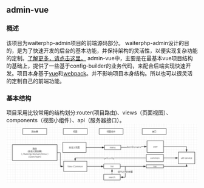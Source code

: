 ## admin-vue

### 概述
该项目为waiterphp-admin项目的前端源码部分。
waiterphp-admin设计的目的，是为了快速开发的后台的基本功能，并保持架构的灵活性，以便实现复杂功能的定制。[了解更多，请点击这里。](https://github.com/waiterphp/admin)
admin-vue中，主要是在最基本vue项目结构的基础上，提供了一些基于config-builder的业务代码，来配合后端实现快速开发。项目本身基于[vue](https://cn.vuejs.org/)和[webpack](http://webpack.github.io/)。并不影响项目本身结构。所以也可以很灵活的定制自己的前端功能。

### 基本结构
项目采用比较常用的结构划分:router(项目路由)、views（页面视图）、components（视图小组件）、api（服务器接口）。
![struct.png](struct.png)

